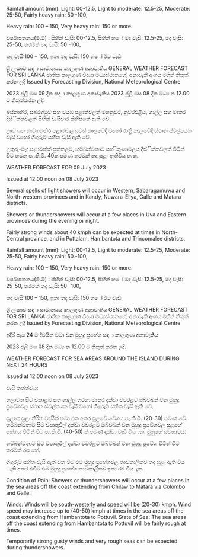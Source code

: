 Rainfall amount (mm): Light: 00-12.5, Light to moderate: 12.5-25, Moderate: 25-50, Fairly heavy rain: 50 -100,

Heavy rain: 100 – 150, Very heavy rain: 150 or more.

වර්ෂාපතනය(මි.මී) : සිහින් වැසි: 00-12.5, සිහින් හ ෝ මද වැසි: 12.5-25, මද වැසි: 25-50, තරමක් තද වැසි: 50 -100,

තද වැසි:100 – 150, ඉතා තද වැසි: 150 හ ෝ ඊට වැඩි

ශ්‍රී ලංකාව සඳ ා සාමානයය කාලගුණ අනාවැකිය GENERAL WEATHER FORECAST FOR SRI LANKA ජාතික කාලගුණ විදයා මධ්‍යස්ථානහේ, අනාවැකි අංශය මගින් නිකුත් කරන ලදි Issued by Forecasting Division, National Meteorological Centre

2023 ජූලි මස 09 දින සඳ ා කාලගුණ අනාවැකිය 2023 ජූලි මස 08 දින මධ්‍ය න 12.00 ට නිකුත්කරන ලදි.

බස්නාහිර, සබරගමුව සහ වයඹ පළාත්වලත් මහනුවර, නුවරඑළිය, ගාල්ල සහ මාතර දිස්ික්කවලත් සිහින් වැසිවාර කිහිපයක් ඇති වේ.

ඌව සහ නැවගනහිර පළාත්වල සවස් කාලවේදී වහෝ රාත්‍රී කාලවේදී ස්ථාන ස්වල්පයක වැසි වහෝ ගිගුරුම් සහිත වැසි ඇති වේ.

උතුරු-මැද පළාවත්ත් පුත්තලම, හම්බන්වතාට සහ ිකුණාමලය දිස්ික්කවලත් විටින් විට හමන පැ.කි.මී. 40ක පමණ තරමක් තද සුළං ඇතිවිය හැක.

WEATHER FORECAST FOR 09 July 2023

Issued at 12.00 noon on 08 July 2023

Several spells of light showers will occur in Western, Sabaragamuwa and North-western provinces and in Kandy, Nuwara-Eliya, Galle and Matara districts.

Showers or thundershowers will occur at a few places in Uva and Eastern provinces during the evening or night.

Fairly strong winds about 40 kmph can be expected at times in North-Central province, and in Puttalam, Hambantota and Trincomalee districts.

Rainfall amount (mm): Light: 00-12.5, Light to moderate: 12.5-25, Moderate: 25-50, Fairly heavy rain: 50 -100,

Heavy rain: 100 – 150, Very heavy rain: 150 or more.

වර්ෂාපතනය(මි.මී) : සිහින් වැසි: 00-12.5, සිහින් හ ෝ මද වැසි: 12.5-25, මද වැසි: 25-50, තරමක් තද වැසි: 50 -100,

තද වැසි:100 – 150, ඉතා තද වැසි: 150 හ ෝ ඊට වැඩි

ශ්‍රී ලංකාව සඳ ා සාමානයය කාලගුණ අනාවැකිය GENERAL WEATHER FORECAST FOR SRI LANKA ජාතික කාලගුණ විදයා මධ්‍යස්ථානහේ, අනාවැකි අංශය මගින් නිකුත් කරන ලදි Issued by Forecasting Division, National Meteorological Centre

ඉදිරි පැය 24 ට දිවයින වටා වන මුහුදු ප්‍රහේශ සඳ ා කාලගුණ අනාවැකිය

2023 ජූලි මස 08 දින මධ්‍ය න 12.00 ට නිකුත් කරන ලදි.

WEATHER FORECAST FOR SEA AREAS AROUND THE ISLAND DURING NEXT 24 HOURS

Issued at 12.00 noon on 08 July 2023

වැසි තත්ත්වය:

හලාවත සිට වකාළඹ සහ ගාල්ල හරහා මාතර දක්වා වවරළට ඔබ්වබන් වන මුහුදු ප්‍රවේශවල ස්ථාන ස්වල්පයක වැසි වහෝ ගිගුරුම් සහිත වැසි ඇති වේ.

සුළඟ: සුළං නිරිත වදසින් හමා එන අතර සුළවේ වේගය පැ.කි.මී. (20-30) පමණ වේ. හම්බන්වතාට සිට වපාතුවිල් දක්වා වවරළට ඔබ්වබන් වන මුහුදු ප්‍රවේශවල සුළහේ හේගය විටින් විට පැ.කි.මී. (40-50) ක් පමණ දක්වා වැඩි විය ැක. මුහුහේ ස්වභාවය:

හම්බන්වතාට සිට වපාතුවිල් දක්වා වවරළට ඔබ්වබන් වන මුහුදු ප්‍රවේශ විටින් විට තරමක් රළු හේ.

ගිගුරුම් සහිත වැසි ඇති වන විට එම මුහුදු ප්‍රහේශවල තාවකාලිකව තද සුළං ඇති විය ැකි අතර එවිට එම මුහුදු ප්‍රහේශ තාවකාලිකව ඉතා රළු විය ැක.

Condition of Rain: Showers or thundershowers will occur at a few places in the sea areas off the coast extending from Chilaw to Matara via Colombo and Galle.

Winds: Winds will be south-westerly and speed will be (20-30) kmph. Wind speed may increase up to (40-50) kmph at times in the sea areas off the coast extending from Hambantota to Pottuvil. State of Sea: The sea areas off the coast extending from Hambantota to Pottuvil will be fairly rough at times.

Temporarily strong gusty winds and very rough seas can be expected during thundershowers.